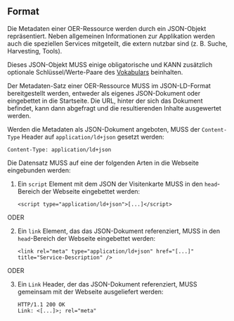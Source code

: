 ## Format

Die Metadaten einer OER-Ressource werden durch ein JSON-Objekt repräsentiert. Neben allgemeinen Informationen zur Applikation werden auch die speziellen Services mitgeteilt, die extern nutzbar sind (z. B. Suche, Harvesting, Tools).

Dieses JSON-Objekt MUSS einige obligatorische und KANN zusätzlich optionale Schlüssel/Werte-Paare des <a href="#vocabulary">Vokabulars</a> beinhalten.

Der Metadaten-Satz einer OER-Ressource MUSS im JSON-LD-Format bereitgestellt werden, entweder als eigenes JSON-Dokument oder eingebettet in die Startseite. Die URL, hinter der sich das Dokument befindet, kann dann abgefragt und die resultierenden Inhalte ausgewertet werden.

Werden die Metadaten als JSON-Dokument angeboten, MUSS der `Content-Type` Header auf `application/ld+json` gesetzt werden:

```
Content-Type: application/ld+json
```

Die Datensatz MUSS auf eine der folgenden Arten in die Webseite eingebunden werden:

1. Ein `script` Element mit dem JSON der Visitenkarte MUSS in den `head`-Bereich der Webseite eingebettet werden:

   ```
   <script type="application/ld+json">[...]</script>
   ```

ODER

2. Ein `link` Element, das das JSON-Dokument referenziert, MUSS in den `head`-Bereich der Webseite eingebettet werden:

   ```
   <link rel="meta" type="application/ld+json" href="[...]" title="Service-Description" />
   ```

ODER

3. Ein `Link` Header, der das JSON-Dokument referenziert, MUSS gemeinsam mit der Webseite ausgeliefert werden:

   ```
   HTTP/1.1 200 OK
   Link: <[...]>; rel="meta"
   ```
